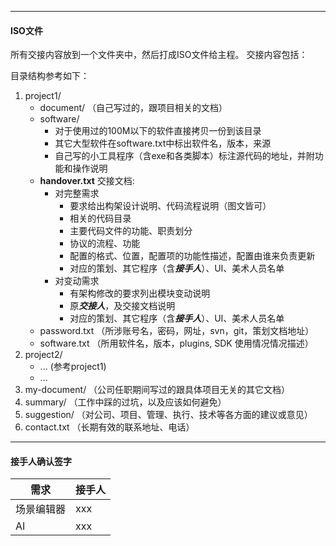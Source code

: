 
---
####  ISO文件

所有交接内容放到一个文件夹中，然后打成ISO文件给主程。
交接内容包括：

目录结构参考如下：

1. project1/
    - document/    （自己写过的，跟项目相关的文档）
    - software/
        - 对于使用过的100M以下的软件直接拷贝一份到该目录
        - 其它大型软件在software.txt中标出软件名，版本，来源
        - 自己写的小工具程序（含exe和各类脚本）标注源代码的地址，并附功能和操作说明
    - **handover.txt**  交接文档:
        - 对完整需求
            - 要求给出构架设计说明、代码流程说明（图文皆可）
            - 相关的代码目录
            - 主要代码文件的功能、职责划分
            - 协议的流程、功能
            - 配置的格式、位置，配置项的功能性描述，配置由谁来负责更新
            - 对应的策划、其它程序（含***接手人***）、UI、美术人员名单
        - 对变动需求
            - 有架构修改的要求列出模块变动说明
            - 原***交接人***，及交接文档说明
            - 对应的策划、其它程序（含***接手人***）、UI、美术人员名单
    - password.txt  （所涉账号名，密码，网址，svn，git，策划文档地址）
    - software.txt  （所用软件名，版本，plugins, SDK 使用情况情况描述）
2. project2/
    - ... (参考project1)
    - ...
3. my-document/ （公司任职期间写过的跟具体项目无关的其它文档）
4. summary/     （工作中踩的过坑，以及应该如何避免）
5. suggestion/  （对公司、项目、管理、执行、技术等各方面的建议或意见）
6. contact.txt  （长期有效的联系地址、电话）

---
#### 接手人确认签字

需求        | 接手人
---         |---
场景编辑器  | xxx
AI          | xxx

